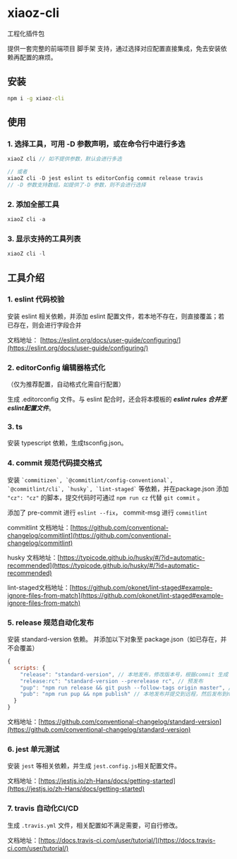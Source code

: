 # xiaoz-cli
工程化插件包


提供一套完整的前端项目 脚手架 支持，通过选择对应配置直接集成，免去安装依赖再配置的麻烦。
## 安装
```cmd
npm i -g xiaoz-cli
```

## 使用
### 1. 选择工具，可用 -D 参数声明，或在命令行中进行多选
```js
xiaoZ cli // 如不提供参数，默认会进行多选

// 或者
xiaoZ cli -D jest eslint ts editorConfig commit release travis
// -D 参数支持数组，如提供了-D 参数，则不会进行选择

```
### 2. 添加全部工具
```js
xiaoZ cli -a
```

### 3. 显示支持的工具列表
```js
xiaoZ cli -l
```

## 工具介绍
### 1. eslint 代码校验

安装 eslint 相关依赖，并添加 eslint 配置文件，若本地不存在，则直接覆盖；若已存在，则会进行字段合并

文档地址： [https://eslint.org/docs/user-guide/configuring/](https://eslint.org/docs/user-guide/configuring/)
### 2. editorConfig 编辑器格式化
（仅为推荐配置，自动格式化需自行配置）

生成 .editorconfig 文件。与 eslint 配合时，还会将本模板的 ***eslint rules 合并至 eslint配置文件***。

### 3. ts

安装 typescript 依赖，生成tsconfig.json。

### 4. commit 规范代码提交格式
安装 ``` `commitizen`, `@commitlint/config-conventional`, `@commitlint/cli`, `husky`, `lint-staged` ``` 等依赖，并在package.json 添加 ``` "cz": "cz" ``` 的脚本，提交代码时可通过 ```npm run cz``` 代替 ```git commit``` 。

添加了 pre-commit 进行 ```eslint --fix```， commit-msg 进行 ``` commitlint ```

commitlint 文档地址：[https://github.com/conventional-changelog/commitlint](https://github.com/conventional-changelog/commitlint)

husky 文档地址：[https://typicode.github.io/husky/#/?id=automatic-recommended](https://typicode.github.io/husky/#/?id=automatic-recommended)

lint-staged文档地址：[https://github.com/okonet/lint-staged#example-ignore-files-from-match](https://github.com/okonet/lint-staged#example-ignore-files-from-match)

### 5. release 规范自动化发布

安装 standard-version 依赖。
并添加以下对象至 package.json（如已存在，并不会覆盖）
```js
{
  scripts: {
    "release": "standard-version", // 本地发布，修改版本号，根据commit 生成 changelog.md，不提交代码
    "release:rc": "standard-version --prerelease rc", // 预发布
    "pup": "npm run release && git push --follow-tags origin master", // 本地发布并提交到远程
    "pub": "npm run pup && npm publish" // 本地发布并提交到远程，然后发布到npm
  }
}
```
文档地址：[https://github.com/conventional-changelog/standard-version](https://github.com/conventional-changelog/standard-version)
### 6. jest 单元测试

安装 ```jest``` 等相关依赖，并生成 ```jest.config.js```相关配置文件。

文档地址：[https://jestjs.io/zh-Hans/docs/getting-started](https://jestjs.io/zh-Hans/docs/getting-started)
### 7. travis 自动化CI/CD

生成 ```.travis.yml``` 文件，相关配置如不满足需要，可自行修改。

文档地址：[https://docs.travis-ci.com/user/tutorial/](https://docs.travis-ci.com/user/tutorial/)
